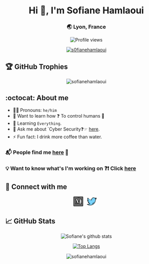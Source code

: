 
<h1 align="center">Hi 👋, I'm Sofiane Hamlaoui</h1>
<h3 align="center">🌏 Lyon, France</h3>


<div align="center">
  
![Profile views](https://gpvc.arturio.dev/SofianeHamlaoui) 

<p align="center"><a href="https://twitter.com/s0fianehamlaoui" target="blank"><img src="https://img.shields.io/twitter/follow/s0fianehamlaoui?logo=twitter&style=for-the-badge" alt="s0fianehamlaoui" /></a></p>

</div>

## 🏆 GitHub Trophies

<p align="center"><img src="https://github-profile-trophy.vercel.app/?username=sofianehamlaoui&theme=onedark" alt="sofianehamlaoui" /></a></p>





## :octocat: About me 

- 👩🏻 Pronouns: `he/him` 
- 👀 Want to learn how ❓ To control humans 👀
- 🌱 Learning `Everything`.
- 💬 Ask me about `Cyber Security❓☞ [here](https://twitter.com/S0fianeHamlaoui).
- ⚡ Fun fact: I drink more coffee than water.

### 📬 People find me [here](https://twitter.com/S0fianeHamlaoui) 🌿

### 💡 Want to know what's I'm working on ❓❗️ Click [here](https://twitter.com/S0fianeHamlaoui) 

## 🔗 Connect with me 


<p align='center'> 
<a href="https://medium.com/@SofianeHamlaoui"><img height="30" src="https://raw.githubusercontent.com/SofianeHamlaoui/SofianeHamlaoui/master/icons/medium.png?raw=true"></a>&nbsp;&nbsp;
<a href="https://twitter.com/S0fianeHamlaoui"><img height="30" src="https://raw.githubusercontent.com/SofianeHamlaoui/SofianeHamlaoui/master/icons/twitter.png?raw=true"></a>&nbsp;&nbsp;
</div>


## &#x1f4c8; GitHub Stats

<div align="center">

![Sofiane's github stats](https://github-readme-stats.vercel.app/api/?username=SofianeHamlaoui&show_icons=true&count_private=true&show_icons=true&theme=gotham&layout=compact) 

[![Top Langs](https://github-readme-stats.vercel.app/api/top-langs/?username=SofianeHamlaoui&layout=compact&hide=html&count_private=true&show_icons=true&theme=gotham)](https://github.com/anuraghazra/github-readme-stats)

<p><img align="center" src="https://github-readme-streak-stats.herokuapp.com/?user=sofianehamlaoui&theme=gotham" alt="sofianehamlaoui" /></p>


</div>

